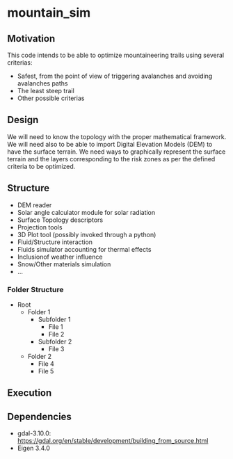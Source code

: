 # mountain_sim
## Motivation
This code intends to be able to optimize mountaineering trails using several criterias:
- Safest, from the point of view of triggering avalanches and avoiding avalanches paths
- The least steep trail
- Other possible criterias
## Design
We will need to know the topology with the proper mathematical framework. We will need also to be able to import Digital Elevation Models (DEM) to have the surface terrain. We need ways to graphically represent the surface terrain and the layers corresponding to the risk zones as per the defined criteria to be optimized.
## Structure
* DEM reader
* Solar angle calculator module for solar radiation
* Surface Topology descriptors
* Projection tools
* 3D Plot tool (possibly invoked through a python)
* Fluid/Structure interaction
* Fluids simulator accounting for thermal effects
* Inclusionof weather influence
* Snow/Other materials simulation
* ...
### Folder Structure
- Root
  - Folder 1
    - Subfolder 1
      - File 1
      - File 2
    - Subfolder 2
      - File 3
  - Folder 2
    - File 4
    - File 5
## Execution

## Dependencies
- gdal-3.10.0: https://gdal.org/en/stable/development/building_from_source.html
- Eigen 3.4.0
